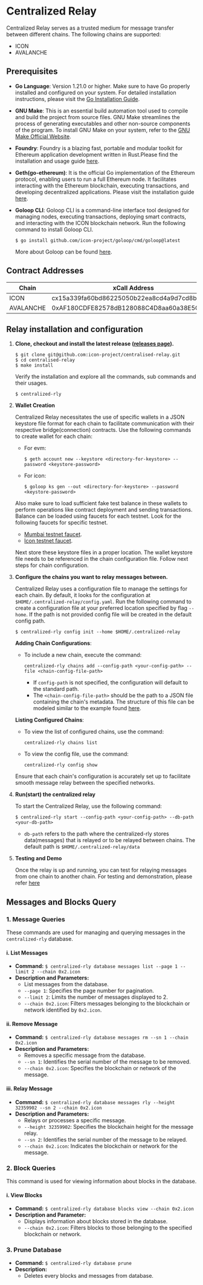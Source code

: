# Centralized Relay
Centralized Relay serves as a trusted medium for message transfer between different chains.
The following chains are supported:
- ICON
- AVALANCHE

## Prerequisites

- **Go Language**: Version 1.21.0 or higher. Make sure to have Go properly installed and configured on your system.
  For detailed installation instructions, please visit the [Go Installation Guide](https://go.dev/doc/install).

- **GNU Make**: This is an essential build automation tool used to compile and build the project from source files.
  GNU Make streamlines the process of generating executables and other non-source components of the program.
  To install GNU Make on your system, refer to the [GNU Make Official Website](https://www.gnu.org/software/make/).

- **Foundry**: Foundry is a blazing fast, portable and modular toolkit for Ethereum application development written in Rust.Please find the installation and usage guide [here](https://book.getfoundry.sh/getting-started/installation).

- **Geth(go-ethereum)**: It is the official Go implementation of the Ethereum protocol, enabling users to run a full Ethereum node.
  It facilitates interacting with the Ethereum blockchain, executing transactions, and developing decentralized applications.
  Please visit the installation guide [here](https://geth.ethereum.org/docs/getting-started/installing-geth).

- **Goloop CLI**: Goloop CLI is a command-line interface tool designed for managing nodes, executing transactions, deploying smart contracts, and interacting with the ICON blockchain network. Run the following command to install Goloop CLI.
   ```shell
   $ go install github.com/icon-project/goloop/cmd/goloop@latest
   ```
  More about Goloop can be found [here](https://docs.icon.community/concepts/computational-utilities/goloop).

## Contract Addresses
| Chain     | xCall Address                               | Connection Address                         | Networks | 
|-----------|---------------------------------------------|--------------------------------------------|----------|
| ICON      | cx15a339fa60bd86225050b22ea8cd4a9d7cd8bb83  | cxb2b31a5252bfcc9be29441c626b8b918d578a58b | lisbon   | 
| AVALANCHE | 0xAF180CDFE82578dB128088C4D8aa60a38E5CF505  | 0x2500986cCD5e804B206925780e66628e88fE49f3 | fuji     |


## Relay installation and configuration
1. **Clone, checkout and install the latest release ([releases page](https://github.com/icon-project/centralised-relay/releases)).**

    ```shell
    $ git clone git@github.com:icon-project/centralised-relay.git
    $ cd centralised-relay
    $ make install
    ```
   Verify the installation and explore all the commands, sub commands and their usages.
    ```shell
   $ centralized-rly
    ```
2. **Wallet Creation**

   Centralized Relay necessitates the use of specific wallets in a JSON keystore file format for each chain to facilitate communication with their respective bridge(connection) contracts.
   Use the following commands to create wallet for each chain:

    - For evm:
      ```shell
      $ geth account new --keystore <directory-for-keystore> --password <keystore-password>
      ```
    - For icon:
      ```shell
      $ goloop ks gen --out <directory-for-keystore> --password <keystore-password>
      ```
   Also make sure to load sufficient fake test balance in these wallets to perform operations like contract deployment and sending transactions.
   Balance can be loaded using faucets for each testnet. Look for the following faucets for specific testnet.
    - [Mumbai testnet faucet](https://mumbaifaucet.com/).
    - [Icon testnet faucet](https://faucet.iconosphere.io/).

   Next store these keystore files in a proper location. The wallet keystore file needs to be referenced in the chain configuration file. Follow next steps for chain configuration.

4. **Configure the chains you want to relay messages between.**

   Centralized Relay uses a configuration file to manage the settings for each chain. By default, it looks for the configuration at `$HOME/.centralized-relay/config.yaml`.
   Run the following command to create a configuration file at your preferred location specified by flag `--home`. If the path is not provided
   config file will be created in the default config path.
   ```shell
   $ centralized-rly config init --home $HOME/.centralized-relay
   ```
   **Adding Chain Configurations**:

    - To include a new chain, execute the command:
      ```shell
      centralized-rly chains add --config-path <your-config-path> --file <chain-config-file-path>
      ```
        - If `config-path` is not specified, the configuration will default to the standard path.
        - The `<chain-config-file-path>` should be the path to a JSON file containing the chain's metadata. The structure of this file can be modeled similar to the example found [here](/example/configs).

   **Listing Configured Chains**:
    - To view the list of configured chains, use the command:
      ```shell
      centralized-rly chains list
      ```
    - To view the config file, use the command:
       ```shell
      centralized-rly config show
      ```

   Ensure that each chain's configuration is accurately set up to facilitate smooth message relay between the specified networks.

5. **Run(start) the centralized relay**

   To start the Centralized Relay, use the following command:
   ```shell
   $ centralized-rly start --config-path <your-config-path> --db-path <your-db-path>
   ```
    - `db-path` refers to the path where the centralized-rly stores data(messages)
      that is relayed or to be relayed between chains. The default path is ```$HOME/.centralized-relay/data```

6. **Testing and Demo**

   Once the relay is up and running, you can test for relaying messages from one chain to another chain. For
   testing and demonstration, please refer [here]()

## Messages and Blocks Query

### 1. Message Queries
These commands are used for managing and querying messages in the `centralized-rly` database.

#### i. List Messages
- **Command:** `$ centralized-rly database messages list --page 1 --limit 2 --chain 0x2.icon`
- **Description and Parameters:**
    - List messages from the database.
    - `--page 1`: Specifies the page number for pagination.
    - `--limit 2`: Limits the number of messages displayed to 2.
    - `--chain 0x2.icon`: Filters messages belonging to the blockchain or network identified by `0x2.icon`.

#### ii. Remove Message
- **Command:** `$ centralized-rly database messages rm --sn 1 --chain 0x2.icon`
- **Description and Parameters:**
    - Removes a specific message from the database.
    - `--sn 1`: Identifies the serial number of the message to be removed.
    - `--chain 0x2.icon`: Specifies the blockchain or network of the message.

#### iii. Relay Message
- **Command:** `$ centralized-rly database messages rly --height 32359902 --sn 2 --chain 0x2.icon`
- **Description and Parameters:**
    - Relays or processes a specific message.
    - `--height 32359902`: Specifies the blockchain height for the message relay.
    - `--sn 2`: Identifies the serial number of the message to be relayed.
    - `--chain 0x2.icon`: Indicates the blockchain or network for the message.

### 2. Block Queries
This command is used for viewing information about blocks in the database.

#### i. View Blocks
- **Command:** `$ centralized-rly database blocks view --chain 0x2.icon`
- **Description and Parameter:**
    - Displays information about blocks stored in the database.
    - `--chain 0x2.icon`: Filters blocks to those belonging to the specified blockchain or network.

### 3. Prune Database
- **Command:** `$ centralized-rly database prune`
- **Description:**
    - Deletes every blocks and messages from database.
  